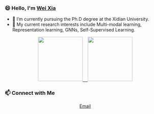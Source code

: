 ### 😄 Hello, I'm [Wei Xia](https://github.com/xdweixia)

- 🌱 I’m currently pursuing the Ph.D degree at the Xidian University.
- 🔭 My current research interests include Multi-modal learning, Representation learning, GNNs, Self-Supervised Learning.

<p align="center">
<a href="https://github.com/xdweixia">
  <img height="140em" src="https://github-readme-stats-eight-theta.vercel.app/api?username=xdweixia&show_icons=true&theme=vue-dark&include_all_commits=true&count_private=true"/>
  &nbsp;&nbsp;
  <img height="140em" src="https://github-readme-stats-eight-theta.vercel.app/api/top-langs/?username=xdweixia&layout=compact&langs_count=8&theme=vue-dark"/>
</a>
</p>

### 📫 Connect with Me 

<p align="center">
  <a href="mailto:xd.weixia@gmail.com">Email</a>
</p>
